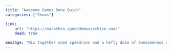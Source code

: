 ```yaml
---
title: "Awesome Games Done Quick"
categories: ["Shows"]

link:
    url: "https://marathon.speeddemosarchive.com/"
    dead: true

message: "Mix together some speedruns and a hefty dose of awesomeness and you get Awesome Games Done Quick, by SpeedDemosArchive!"
---
```

